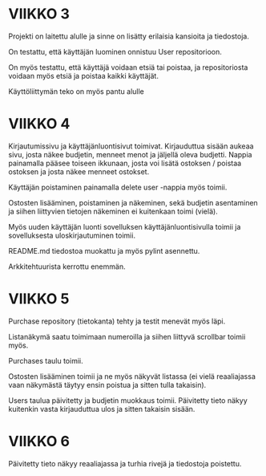 # VIIKKO 3
Projekti on laitettu alulle ja sinne on lisätty erilaisia kansioita ja tiedostoja.

On testattu, että käyttäjän luominen onnistuu User repositorioon.

On myös testattu, että käyttäjä voidaan etsiä tai poistaa, ja repositoriosta voidaan myös etsiä ja poistaa kaikki käyttäjät.

Käyttöliittymän teko on myös pantu alulle

# VIIKKO 4

Kirjautumissivu ja käyttäjänluontisivut toimivat. Kirjauduttua sisään aukeaa sivu, josta näkee budjetin, menneet menot ja jäljellä oleva budjetti. Nappia
painamalla pääsee toiseen ikkunaan, josta voi lisätä ostoksen / poistaa ostoksen ja josta näkee menneet ostokset.

Käyttäjän poistaminen painamalla delete user -nappia myös toimii.

Ostosten lisääminen, poistaminen ja näkeminen, sekä budjetin asentaminen ja siihen liittyvien tietojen näkeminen ei kuitenkaan toimi (vielä).

Myös uuden käyttäjän luonti sovelluksen käyttäjänluontisivulla toimii ja sovelluksesta uloskirjautuminen toimii.

README.md tiedostoa muokattu ja myös pylint asennettu.

Arkkitehtuurista kerrottu enemmän.

# VIIKKO 5

Purchase repository (tietokanta) tehty ja testit menevät myös läpi.

Listanäkymä saatu toimimaan numeroilla ja siihen liittyvä scrollbar toimii myös.

Purchases taulu toimii.

Ostosten lisääminen toimii ja ne myös näkyvät listassa (ei vielä reaaliajassa vaan näkymästä täytyy ensin poistua ja sitten tulla takaisin).

Users taulua päivitetty ja budjetin muokkaus toimii. Päivitetty tieto näkyy kuitenkin vasta kirjauduttua ulos ja sitten takaisin sisään.

# VIIKKO 6

Päivitetty tieto näkyy reaaliajassa ja turhia rivejä ja tiedostoja poistettu.
